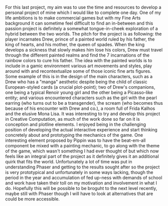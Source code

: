 For this last project, my aim was to use the time and resources to develop a personal project of mine which I would like
to complete one day. One of my life ambitions is to make commercial games but with my Fine Arts background
it can sometime feel difficult to find an in-between and this passion project is definitely a somewhat tongue-in-cheek
exploration of a hybrid between the two worlds. The pitch for the project is as following: the player incarnates Drew, prince of 
a painted world ruled by his father, the king of hearts, and his mother, the queen of spades. When the king develops a sickness that 
slowly makes him lose his colors, Drew must travel through the different painted realms and find the 7 incarnations of the rainbow 
colors to cure his father. The idea with the painted worlds is to include in a gamic environment various art movements and styles, 
play around with and recontextualize some of those iconic fine arts figures. Some example of this is in the design of the main characters, 
such as a Drew who has a "manga" aesthetic despite being the child of classic European-styled cards (a crucial plot-point); two of Drew's 
companions, one being a typical Renoir young girl and the other being a Picasso-like entity; and various encountered characters such as the 
girl with the pearl earring (who turns out to be a transgender), the scream (who becomes thus because of his encounter with Drew and co.), 
a room full of Frida Kalhos and the elusive Mona Lisa. It was interesting to try and develop this project in Creative Computation, as much 
of the work done so far on it is conception and plotline elements. I enjoyed being in the challenging position of developing the actual 
interactive experience and start thinking concretely about and prototyping the mechanics of the game. One interesting element proposed by 
Pippin was to have the beat-em-all component be mixed with a painting mechanic, to go along with the theme of the game, which wasn't
something I had ever thought of but which now feels like an integral part of the project as it definitely gives it an additional quirk that 
fits the world. Unfortunately a lot of time was put in understanding Phaser and getting to the results sought after so the project is very
prototypical and unfortunately in some ways lacking, though the period in the year and accumulation of fed up-ness with demands of school and
work have taken their toll on my motivation and involvement in what I do. Hopefully this will be possible to be broguht to the next level
recently, maybe still with Phaser though I will have to look at alternatives that are could be more accessible.
